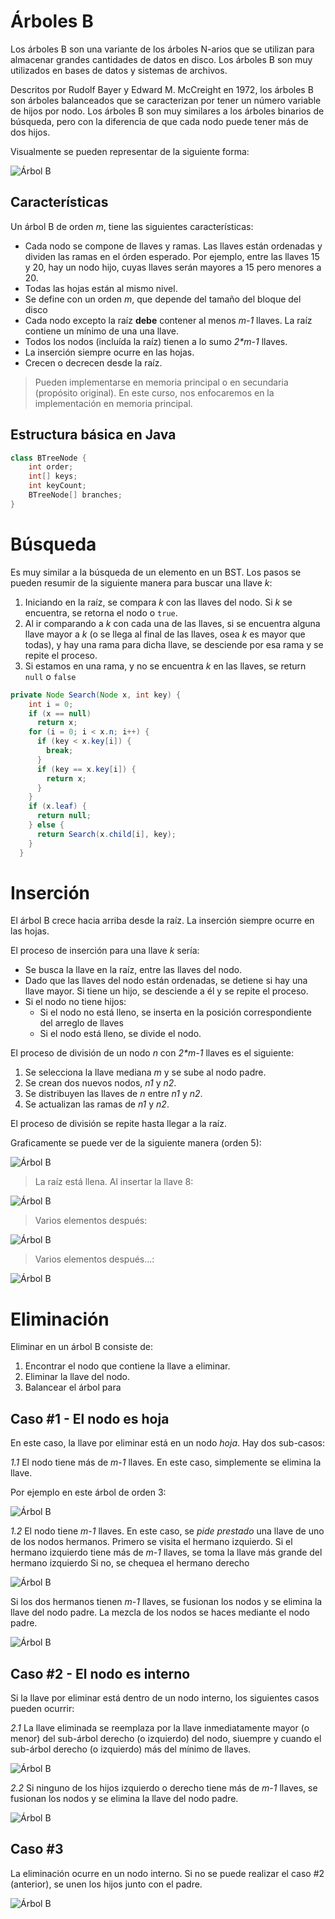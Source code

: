 # Árboles B

Los árboles B son una variante de los árboles N-arios que se utilizan para almacenar grandes cantidades de datos en disco. Los árboles B son muy utilizados en bases de datos y sistemas de archivos.

Descritos por Rudolf Bayer y Edward M. McCreight en 1972, los árboles B son árboles balanceados que se caracterizan por tener un número variable de hijos por nodo. Los árboles B son muy similares a los árboles binarios de búsqueda, pero con la diferencia de que cada nodo puede tener más de dos hijos.

Visualmente se pueden representar de la siguiente forma:

![Árbol B](../images/b-tree-1.png)

## Características

Un árbol B de orden _m_, tiene las siguientes características:

- Cada nodo se compone de llaves y ramas. Las llaves están ordenadas y dividen las ramas en el órden esperado. Por ejemplo, entre las llaves 15 y 20, hay un nodo hijo, cuyas llaves serán mayores a 15 pero menores a 20.
- Todas las hojas están al mismo nivel.
- Se define con un orden _m_, que depende del tamaño del bloque del disco
- Cada nodo excepto la raíz **debe** contener al menos _m-1_ llaves. La raíz contiene un mínimo de una una llave.
- Todos los nodos (incluída la raíz) tienen a lo sumo _2\*m-1_ llaves.
- La inserción siempre ocurre en las hojas.
- Crecen o decrecen desde la raíz.

> Pueden implementarse en memoria principal o en secundaria (propósito original). En este curso, nos enfocaremos en la implementación en memoria principal.

## Estructura básica en Java

```java
class BTreeNode {
    int order;
    int[] keys;
    int keyCount;
    BTreeNode[] branches;
}
```

# Búsqueda
Es muy similar a la búsqueda de un elemento en un BST. Los pasos se pueden resumir de la siguiente manera para buscar una llave _k_:

1. Iniciando en la raíz, se compara _k_ con las llaves del nodo. Si _k_ se encuentra, se retorna el nodo o `true`. 
2. Al ir comparando a _k_ con cada una de las llaves, si se encuentra alguna llave mayor a _k_ (o se llega al final de las llaves, osea _k_ es mayor que todas), y hay una rama para dicha llave, se desciende por esa rama y se repite el proceso.
3. Si estamos en una rama, y no se encuentra _k_ en las llaves, se return `null` o `false`

```java
private Node Search(Node x, int key) {
    int i = 0;
    if (x == null)
      return x;
    for (i = 0; i < x.n; i++) {
      if (key < x.key[i]) {
        break;
      }
      if (key == x.key[i]) {
        return x;
      }
    }
    if (x.leaf) {
      return null;
    } else {
      return Search(x.child[i], key);
    }
  }
```  

# Inserción

El árbol B crece hacia arriba desde la raíz. La inserción siempre ocurre en las hojas.

El proceso de inserción para una llave _k_ sería:

- Se busca la llave en la raíz, entre las llaves del nodo.
- Dado que las llaves del nodo están ordenadas, se detiene si hay una llave mayor. Si tiene un hijo, se desciende a él y se repite el proceso.
- Si el nodo no tiene hijos:
  - Si el nodo no está lleno, se inserta en la posición correspondiente del arreglo de llaves
  - Si el nodo está lleno, se divide el nodo.

El proceso de división de un nodo _n_ con _2\*m-1_ llaves es el siguiente:

1. Se selecciona la llave mediana _m_ y se sube al nodo padre.
2. Se crean dos nuevos nodos, _n1_ y _n2_.
3. Se distribuyen las llaves de _n_ entre _n1_ y _n2_.
4. Se actualizan las ramas de _n1_ y _n2_.

El proceso de división se repite hasta llegar a la raíz.

Graficamente se puede ver de la siguiente manera (orden 5):

![Árbol B](../images/b-tree-insertion-1.png)

> La raíz está llena. Al insertar la llave 8:

![Árbol B](../images/b-tree-insertion-2.png)

> Varios elementos después:

![Árbol B](../images/b-tree-insertion-3.png)

> Varios elementos después...:

![Árbol B](../images/b-tree-insertion-4.png)

# Eliminación
Eliminar en un árbol B consiste de:
1. Encontrar el nodo que contiene la llave a eliminar.
2. Eliminar la llave del nodo.
3. Balancear el árbol para 

## Caso #1 - El nodo es hoja
En este caso, la llave por eliminar está en un nodo _hoja_. Hay dos sub-casos:
 
*1.1* El nodo tiene más de _m-1_ llaves. En este caso, simplemente se elimina la llave.

Por ejemplo en este árbol de orden 3:

![Árbol B](../images/b-tree-deletion-1.png)

*1.2* El nodo tiene _m-1_ llaves. En este caso, se _pide prestado_ una llave de uno de los nodos hermanos. Primero se visita el hermano izquierdo. Si el hermano izquierdo tiene más de _m-1_ llaves, se toma la llave más grande del hermano izquierdo Si no, se chequea el hermano derecho

![Árbol B](../images/b-tree-deletion-2.png)

Si los dos hermanos tienen _m-1_ llaves, se fusionan los nodos y se elimina la llave del nodo padre. La mezcla de los nodos se haces mediante el nodo padre.

![Árbol B](../images/b-tree-deletion-3.png)

## Caso #2 - El nodo es interno
Si la llave por eliminar está dentro de un nodo interno, los siguientes casos pueden ocurrir:

*2.1* La llave eliminada se reemplaza por la llave inmediatamente mayor (o menor) del sub-árbol derecho (o izquierdo) del nodo, siuempre y cuando el sub-árbol derecho (o izquierdo) más del mínimo de llaves.

![Árbol B](../images/b-tree-deletion-4.png)

*2.2* Si ninguno de los hijos izquierdo o derecho tiene más de _m-1_ llaves, se fusionan los nodos y se elimina la llave del nodo padre.

![Árbol B](../images/b-tree-deletion-5.png)

## Caso #3
La eliminación ocurre en un nodo interno. Si no se puede realizar el caso #2 (anterior), se unen los hijos junto con el padre. 

![Árbol B](../images/b-tree-deletion-6.png)